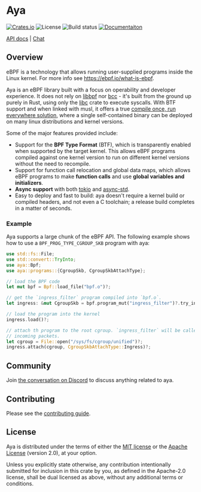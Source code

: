 # Aya

[![Crates.io][crates-badge]][crates-url]
![License][license-badge]
![Build status][build-badge]
[![Documentaiton][docs-badge]][docs-url]

[crates-badge]: https://img.shields.io/crates/v/aya.svg
[crates-url]: https://crates.io/crates/aya
[license-badge]: https://img.shields.io/badge/license-MIT%2FApache--2.0-blue
[build-badge]: https://github.com/aya-rs/aya/actions/workflows/build-test.yml/badge.svg
[docs-badge]: https://img.shields.io/badge/docs-website-blue.svg
[docs-url]: http://aya-rs.github.io/book/

[API docs][api-docs] | [Chat][chat-url]

[api-docs]: https://docs.rs/aya
[chat-url]: https://discord.gg/xHW2cb2N6G

## Overview

eBPF is a technology that allows running user-supplied programs inside the Linux
kernel. For more info see https://ebpf.io/what-is-ebpf.

Aya is an eBPF library built with a focus on operability and developer
experience. It does not rely on [libbpf] nor [bcc] - it's built from the ground
up purely in Rust, using only the [libc] crate to execute syscalls. With BTF
support and when linked with musl, it offers a true [compile once, run
everywhere solution][co-re], where a single self-contained binary can be
deployed on many linux distributions and kernel versions.

Some of the major features provided include:

* Support for the **BPF Type Format** (BTF), which is transparently enabled when
  supported by the target kernel. This allows eBPF programs compiled against
  one kernel version to run on different kernel versions without the need to
  recompile.
* Support for function call relocation and global data maps, which
  allows eBPF programs to make **function calls** and use **global variables
  and initializers**.
* **Async support** with both [tokio] and [async-std].
* Easy to deploy and fast to build: aya doesn't require a kernel build or
  compiled headers, and not even a C toolchain; a release build completes in a matter
  of seconds.

[libbpf]: https://github.com/libbpf/libbpf
[bcc]: https://github.com/iovisor/bcc
[libc]: https://docs.rs/libc
[co-re]: https://facebookmicrosites.github.io/bpf/blog/2020/02/19/bpf-portability-and-co-re.html 
[tokio]: https://docs.rs/tokio
[async-std]: https://docs.rs/async-std

### Example

Aya supports a large chunk of the eBPF API. The following example shows how to use a
`BPF_PROG_TYPE_CGROUP_SKB` program with aya:


```rust
use std::fs::File;
use std::convert::TryInto;
use aya::Bpf;
use aya::programs::{CgroupSkb, CgroupSkbAttachType};

// load the BPF code
let mut bpf = Bpf::load_file("bpf.o")?;

// get the `ingress_filter` program compiled into `bpf.o`. 
let ingress: &mut CgroupSkb = bpf.program_mut("ingress_filter")?.try_into()?;

// load the program into the kernel
ingress.load()?;

// attach th program to the root cgroup. `ingress_filter` will be called for all
// incoming packets.
let cgroup = File::open("/sys/fs/cgroup/unified")?;
ingress.attach(cgroup, CgroupSkbAttachType::Ingress)?;
```

## Community

Join [the conversation on Discord][chat-url] to discuss anything related to aya.

## Contributing

Please see the [contributing guide](https://github.com/aya-rs/aya/blob/main/CONTRIBUTING.md).
## License

Aya is distributed under the terms of either the [MIT license] or the [Apache License] (version
2.0), at your option.

Unless you explicitly state otherwise, any contribution intentionally submitted for inclusion in this crate by you, as defined in the Apache-2.0 license, shall be dual licensed as above, without any additional terms or conditions. 

[MIT license]: https://github.com/aya-rs/aya/blob/main/LICENSE-MIT
[Apache license]: https://github.com/aya-rs/aya/blob/main/LICENSE-APACHE
